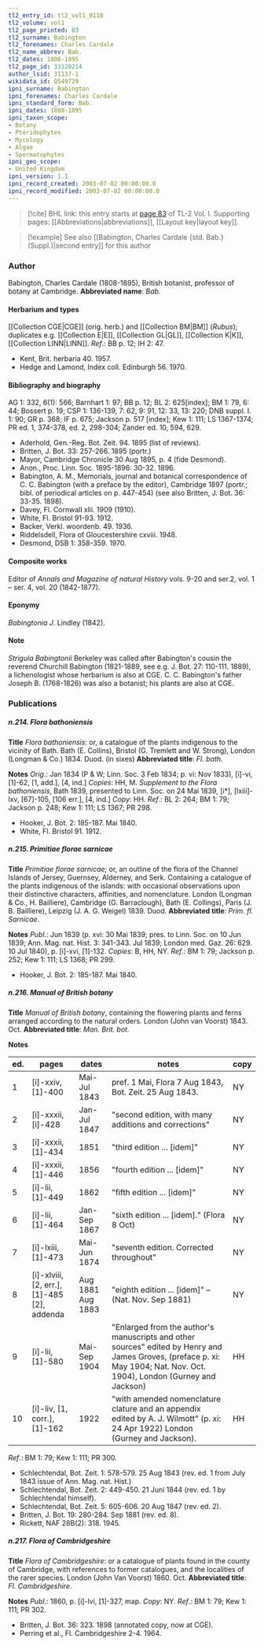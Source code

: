 ```yaml
---
tl2_entry_id: tl2_vol1_0118
tl2_volume: vol1
tl2_page_printed: 83
tl2_surname: Babington
tl2_forenames: Charles Cardale
tl2_name_abbrev: Bab.
tl2_dates: 1808-1895
tl2_page_id: 33120214
author_lsid: 31137-1
wikidata_id: Q549729
ipni_surname: Babington
ipni_forenames: Charles Cardale
ipni_standard_form: Bab.
ipni_dates: 1808-1895
ipni_taxon_scope: 
- Botany
- Pteridophytes
- Mycology
- Algae
- Spermatophytes
ipni_geo_scope: 
- United Kingdom
ipni_version: 1.1
ipni_record_created: 2003-07-02 00:00:00.0
ipni_record_modified: 2003-07-02 00:00:00.0
---
```



> [!cite] BHL link: this entry starts at [page 83](https://www.biodiversitylibrary.org/page/33120214) of TL-2 Vol. I.
> Supporting pages: [[Abbreviations|abbreviations]], [[Layout key|layout key]].

> [!example] See also [[Babington, Charles Cardale {std. Bab.} (Suppl.)|second entry]] for this author

### Author

Babington, Charles Cardale (1808-1895), British botanist, professor of botany at Cambridge. 
**Abbreviated name**: *Bab.*

#### Herbarium and types

[[Collection CGE|CGE]] (orig. herb.) and [[Collection BM|BM]] (*Rubus*); duplicates e.g. [[Collection E|E]], [[Collection GL|GL]], [[Collection K|K]], [[Collection LINN|LINN]].
*Ref*.: BB p. 12; IH 2: 47.
- Kent, Brit. herbaria 40. 1957.
- Hedge and Lamond, Index coll. Edinburgh 56. 1970.

#### Bibliography and biography

AG 1: 332, 6(1): 566; Barnhart 1: 97; BB p. 12; BL 2: 625\[index\]; BM 1: 79, 6: 44; Bossert p. 19; CSP 1: 136-139, 7: 62, 9: 91, 12: 33, 13: 220; DNB suppl. I. 1: 90; GR p. 368; IF p. 675; Jackson p. 517 \[index\]; Kew 1: 111; LS 1367-1374; PR ed. 1, 374-378, ed. 2, 298-304; Zander ed. 10, 594, 629.
- Aderhold, Gen.-Reg. Bot. Zeit. 94. 1895 (list of reviews).
- Britten, J. Bot. 33: 257-266. 1895 (portr.)
- Mayor, Cambridge Chronicle 30 Aug 1895, p. 4 (fide Desmond).
- Anon., Proc. Linn. Soc. 1895-1896: 30-32. 1896.
- Babington, A. M., Memorials, journal and botanical correspondence of C. C. Babington (with a preface by the editor), Cambridge 1897 (portr.; bibl. of periodical articles on p. 447-454) (see also Britten, J. Bot. 36: 33-35. 1898).
- Davey, Fl. Cornwall xlii. 1909 (1910).
- White, Fl. Bristol 91-93. 1912.
- Backer, Verkl. woordenb. 49. 1936.
- Riddelsdell, Flora of Gloucestershire cxviii. 1948.
- Desmond, DSB 1: 358-359. 1970.

#### Composite works

Editor of *Annals and Magazine of natural History* vols. 9-20 and ser.2, vol. 1 – ser. 4, vol. 20 (1842-1877).

#### Eponymy

*Babingtonia J*. Lindley (1842).

#### Note

*Strigula Babingtonii* Berkeley was called after Babington's cousin the reverend Churchill Babington (1821-1889, see e.g. J. Bot. 27: 110-111. 1889), a lichenologist whose herbarium is also at CGE. C. C. Babington's father Joseph B. (1768-1826) was also a botanist; his plants are also at CGE.

### Publications

##### n.214. Flora bathoniensis

**Title**
*Flora bathoniensis*: or, a catalogue of the plants indigenous to the vicinity of Bath. Bath (E. Collins), Bristol (G. Tremlett and W. Strong), London (Longman & Co.) 1834. Duod. (in sixes)
**Abbreviated title**: *Fl. bath.*

**Notes**
*Orig*.: Jan 1834 (P & W; Linn. Soc. 3 Feb 1834; p. vi: Nov 1833), \[i\]-vi, \[1\]-62, \[1, add.\], \[4, ind.\] *Copies*: HH, M.
*Supplement to the Flora bathoniensis*, Bath 1839, presented to Linn. Soc. on 24 Mai 1839, \[i\*\], \[lxiii\]-lxv, \[67\]-105, \[106 err.\], \[4, ind.\] *Copy*: HH.
*Ref*.: BL 2: 264; BM 1: 79; Jackson p. 248; Kew 1: 111; LS 1367; PR 298.
- Hooker, J. Bot. 2: 185-187. Mai 1840.
- White, Fl. Bristol 91. 1912.

##### n.215. Primitiae florae sarnicae

**Title**
*Primitiae florae sarnicae*; or, an outline of the flora of the Channel Islands of Jersey, Guernsey, Alderney, and Serk. Containing a catalogue of the plants indigenous of the islands: with occasional observations upon their distinctive characters, affinities, and nomenclature. London (Longman & Co., H. Bailliere), Cambridge (G. Barraclough), Bath (E. Collings), Paris (J. B. Bailliere), Leipzig (J. A. G. Weigel) 1839. Duod.
**Abbreviated title**: *Prim. fl. Sarnicae*.

**Notes**
*Publ*.: Jun 1839 (p. xvi: 30 Mai 1839; pres. to Linn. Soc. on 10 Jun 1839; Ann. Mag. nat. Hist. 3: 341-343. Jul 1839; London med. Gaz. 26: 629. 10 Jul 1840), p. \[i\]-xvi, \[1\]-132. *Copies*: B, HH, NY.
*Ref*.: BM 1: 79; Jackson p. 252; Kew 1: 111; LS 1368; PR 299.
- Hooker, J. Bot. 2: 185-187. Mai 1840.

##### n.216. Manual of British botany

**Title**
*Manual of British botany*, containing the flowering plants and ferns arranged according to the natural orders. London (John van Voorst) 1843. Oct.
**Abbreviated title**: *Man. Brit. bot.*

**Notes**

|ed.	|pages	|dates	|notes	|copy|
|---	|---	|---	|---	|---	|
|1	|\[i\]-xxiv, \[1\]-400	|Mai-Jul 1843	|pref. 1 Mai, Flora 7 Aug 1843, Bot. Zeit. 25 Aug 1843.	|NY|
|2	|\[i\]-xxxii, \[i\]-428	|Jan-Jul 1847	|"second edition, with many additions and corrections"	|NY|
|3	|\[i\]-xxxii, \[1\]-434	|1851	|"third edition ... \[idem\]"	|NY|
|4	|\[i\]-xxxii, \[1\]-446	|1856	|"fourth edition ... \[idem\]"	|NY|
|5	|\[i\]-lii, \[1\]-449	|1862	|"fifth edition ... \[idem\]"	|NY|
|6	|\[i\]-lii, \[1\]-464	|Jan-Sep 1867	|"sixth edition ... \[idem\]." (Flora 8 Oct)	|NY|
|7	|\[i\]-lxiii, \[1\]-473	|Mai-Jun 1874	|"seventh edition. Corrected throughout"	|NY|
|8	|\[i\]-xlviii, \[2, err.\], \[1\]-485<br/>\[2\], addenda	|Aug 1881<br/>Aug 1883	|"eighth edition ... \[idem\]" – (Nat. Nov. Sep 1881)	|NY|
|9	|\[i\]-lii, \[1\]-580	|Mai-Sep 1904	|"Enlarged from the author's manuscripts and other sources" edited by Henry and James Groves, (preface p. xi: May 1904; Nat. Nov. Oct. 1904), London (Gurney and Jackson) 	|HH|
|10	|\[i\]-liv, \[1, corr.\], \[1\]-162	|1922	|"with amended nomenclature clature and an appendix edited by A. J. Wilmott" (p. xi: 24 Apr 1922) London (Gurney and Jackson).	|HH|

*Ref*.: BM 1: 79; Kew 1: 111; PR 300.
- Schlechtendal, Bot. Zeit. 1: 578-579. 25 Aug 1843 (rev. ed. 1 from July 1843 issue of Ann. Mag. nat. Hist.)
- Schlechtendal, Bot. Zeit. 2: 449-450. 21 Juni 1844 (rev. ed. 1 by Schlechtendal himself).
- Schlechtendal, Bot. Zeit. 5: 605-606. 20 Aug 1847 (rev. ed. 2).
- Britten, J. Bot. 19: 280-284. Sep 1881 (rev. ed. 8).
- Rickett, NAF 28B(2): 318. 1945.

##### n.217. Flora of Cambridgeshire

**Title**
*Flora of Cambridgeshire*: or a catalogue of plants found in the county of Cambridge, with references to former catalogues, and the localities of the rarer species. London (John Van Voorst) 1860. Oct.
**Abbreviated title**: *Fl. Cambridgeshire*.

**Notes**
*Publ*.: 1860, p. \[i\]-lvi, \[1\]-327, map. *Copy*: NY.
*Ref*.: BM 1: 79; Kew 1: 111; PR 302.
- Britten, J. Bot. 36: 323. 1898 (annotated copy, now at CGE).
- Perring et al., Fl. Cambridgeshire 2-4. 1964.

